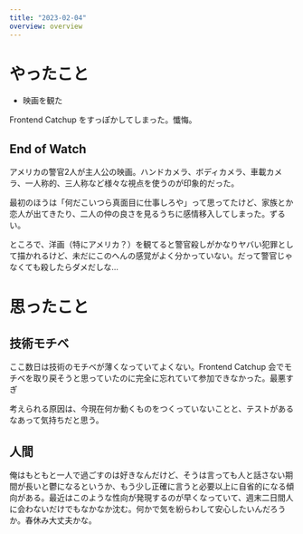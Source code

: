 ```yaml
---
title: "2023-02-04"
overview: overview
---
```


# やったこと

- 映画を観た

Frontend Catchup をすっぽかしてしまった。懺悔。

## End of Watch

アメリカの警官2人が主人公の映画。ハンドカメラ、ボディカメラ、車載カメラ、一人称的、三人称など様々な視点を使うのが印象的だった。

最初のほうは「何だこいつら真面目に仕事しろや」って思ってたけど、家族とか恋人が出てきたり、二人の仲の良さを見るうちに感情移入してしまった。ずるい。

ところで、洋画（特にアメリカ？）を観てると警官殺しがかなりヤバい犯罪として描かれるけど、未だにこのへんの感覚がよく分かっていない。だって警官じゃなくても殺したらダメだしな...

# 思ったこと

## 技術モチベ

ここ数日は技術のモチベが薄くなっていてよくない。Frontend Catchup
会でモチベを取り戻そうと思っていたのに完全に忘れていて参加できなかった。最悪すぎ

考えられる原因は、今現在何か動くものをつくっていないことと、テストがあるなあって気持ちだと思う。

## 人間

俺はもともと一人で過ごすのは好きなんだけど、そうは言っても人と話さない期間が長いと鬱になるというか、もう少し正確に言うと必要以上に自省的になる傾向がある。最近はこのような性向が発現するのが早くなっていて、週末二日間人に会わないだけでもなかなか沈む。何かで気を紛らわして安心したいんだろうか。春休み大丈夫かな。
